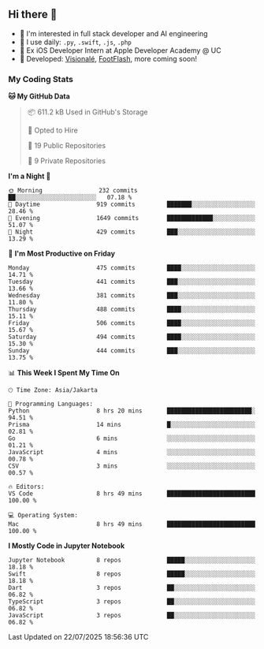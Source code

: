 ## Hi there 👋

- 🤖 I'm interested in full stack developer and AI engineering
- 🌱 I use daily: `.py`, `.swift`, `.js`, `.php`
- 🍎 Ex iOS Developer Intern at Apple Developer Academy @ UC
- 🔨 Developed: [Visionalé](https://apps.apple.com/id/app/visional%C3%A9/id6737191146), [FootFlash](https://apps.apple.com/id/app/footflash/id6550905078), more coming soon!

### My Coding Stats

<!--START_SECTION:waka-->
**🐱 My GitHub Data** 

> 📦 611.2 kB Used in GitHub's Storage 
 > 
> 💼 Opted to Hire
 > 
> 📜 19 Public Repositories 
 > 
> 🔑 9 Private Repositories 
 > 
**I'm a Night 🦉** 

```text
🌞 Morning                232 commits         ██░░░░░░░░░░░░░░░░░░░░░░░   07.18 % 
🌆 Daytime                919 commits         ███████░░░░░░░░░░░░░░░░░░   28.46 % 
🌃 Evening                1649 commits        █████████████░░░░░░░░░░░░   51.07 % 
🌙 Night                  429 commits         ███░░░░░░░░░░░░░░░░░░░░░░   13.29 % 
```
📅 **I'm Most Productive on Friday** 

```text
Monday                   475 commits         ████░░░░░░░░░░░░░░░░░░░░░   14.71 % 
Tuesday                  441 commits         ███░░░░░░░░░░░░░░░░░░░░░░   13.66 % 
Wednesday                381 commits         ███░░░░░░░░░░░░░░░░░░░░░░   11.80 % 
Thursday                 488 commits         ████░░░░░░░░░░░░░░░░░░░░░   15.11 % 
Friday                   506 commits         ████░░░░░░░░░░░░░░░░░░░░░   15.67 % 
Saturday                 494 commits         ████░░░░░░░░░░░░░░░░░░░░░   15.30 % 
Sunday                   444 commits         ███░░░░░░░░░░░░░░░░░░░░░░   13.75 % 
```


📊 **This Week I Spent My Time On** 

```text
🕑︎ Time Zone: Asia/Jakarta

💬 Programming Languages: 
Python                   8 hrs 20 mins       ████████████████████████░   94.51 % 
Prisma                   14 mins             █░░░░░░░░░░░░░░░░░░░░░░░░   02.81 % 
Go                       6 mins              ░░░░░░░░░░░░░░░░░░░░░░░░░   01.21 % 
JavaScript               4 mins              ░░░░░░░░░░░░░░░░░░░░░░░░░   00.78 % 
CSV                      3 mins              ░░░░░░░░░░░░░░░░░░░░░░░░░   00.57 % 

🔥 Editors: 
VS Code                  8 hrs 49 mins       █████████████████████████   100.00 % 

💻 Operating System: 
Mac                      8 hrs 49 mins       █████████████████████████   100.00 % 
```

**I Mostly Code in Jupyter Notebook** 

```text
Jupyter Notebook         8 repos             █████░░░░░░░░░░░░░░░░░░░░   18.18 % 
Swift                    8 repos             █████░░░░░░░░░░░░░░░░░░░░   18.18 % 
Dart                     3 repos             ██░░░░░░░░░░░░░░░░░░░░░░░   06.82 % 
TypeScript               3 repos             ██░░░░░░░░░░░░░░░░░░░░░░░   06.82 % 
JavaScript               3 repos             ██░░░░░░░░░░░░░░░░░░░░░░░   06.82 % 
```




 Last Updated on 22/07/2025 18:56:36 UTC
<!--END_SECTION:waka-->

<!--
**nico-samuelson/nico-samuelson** is a ✨ _special_ ✨ repository because its `README.md` (this file) appears on your GitHub profile.

Here are some ideas to get you started:

- 🔭 I’m currently working on ...
- 🌱 I’m currently learning ...
- 👯 I’m looking to collaborate on ...
- 🤔 I’m looking for help with ...
- 💬 Ask me about ...
- 📫 How to reach me: ...
- 😄 Pronouns: ...
- ⚡ Fun fact: ...
-->
